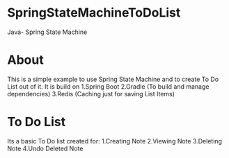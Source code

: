 
# SpringStateMachineToDoList
Java- Spring State Machine

# About
This is a simple example to use Spring State Machine and to create To Do List out of it. It is build on
1.Spring Boot
2.Gradle (To build and manage dependencies)
3.Redis (Caching just for saving List Items)

# To Do List
Its a basic To Do list created for:
1.Creating Note
2.Viewing Note
3.Deleting Note
4.Undo Deleted Note




